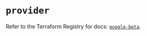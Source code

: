 # `provider`

Refer to the Terraform Registry for docs: [`google-beta`](https://registry.terraform.io/providers/hashicorp/google-beta/6.3.0/docs).
